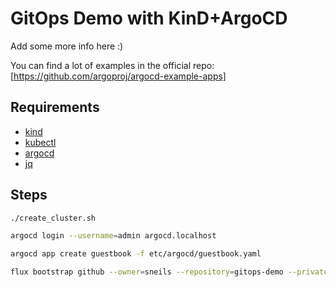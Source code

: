 # GitOps Demo with KinD+ArgoCD

Add some more info here :)

You can find a lot of examples in the official repo: [https://github.com/argoproj/argocd-example-apps]

## Requirements

* [kind](https://github.com/kubernetes-sigs/kind)
* [kubectl](https://github.com/kubernetes/kubectl)
* [argocd](https://github.com/argoproj/argo-cd)
* [jq](https://github.com/stedolan/jq)

## Steps

```sh
./create_cluster.sh

argocd login --username=admin argocd.localhost

argocd app create guestbook -f etc/argocd/guestbook.yaml

flux bootstrap github --owner=sneils --repository=gitops-demo --private=false --personal=true --path=etc/fluxcd

```
